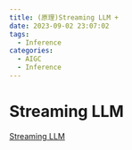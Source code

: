 ```yaml
---
title: (原理)Streaming LLM +
date: 2023-09-02 23:07:02
tags:
  - Inference
categories: 
  - AIGC
  - Inference 
---
```


<p></p>
<!-- more -->

# Streaming LLM
[Streaming LLM](https://candied-skunk-1ca.notion.site/StreamingLLM-5141d463ddf84b4783c369459c71eec8?pvs=4)